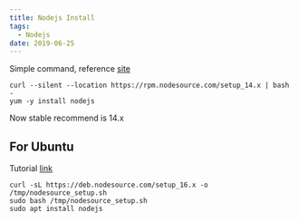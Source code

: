 ```yaml
---
title: Nodejs Install
tags:
  - Nodejs
date: 2019-06-25
---
```


Simple command, reference [site](https://nodejs.org/en/download/package-manager/#enterprise-linux-and-fedora)
```shell
curl --silent --location https://rpm.nodesource.com/setup_14.x | bash -
yum -y install nodejs
```

Now stable recommend is 14.x

<!-- more -->

## For Ubuntu
Tutorial [link](https://www.digitalocean.com/community/tutorials/how-to-install-node-js-on-ubuntu-20-04)
```
curl -sL https://deb.nodesource.com/setup_16.x -o /tmp/nodesource_setup.sh
sudo bash /tmp/nodesource_setup.sh
sudo apt install nodejs
```